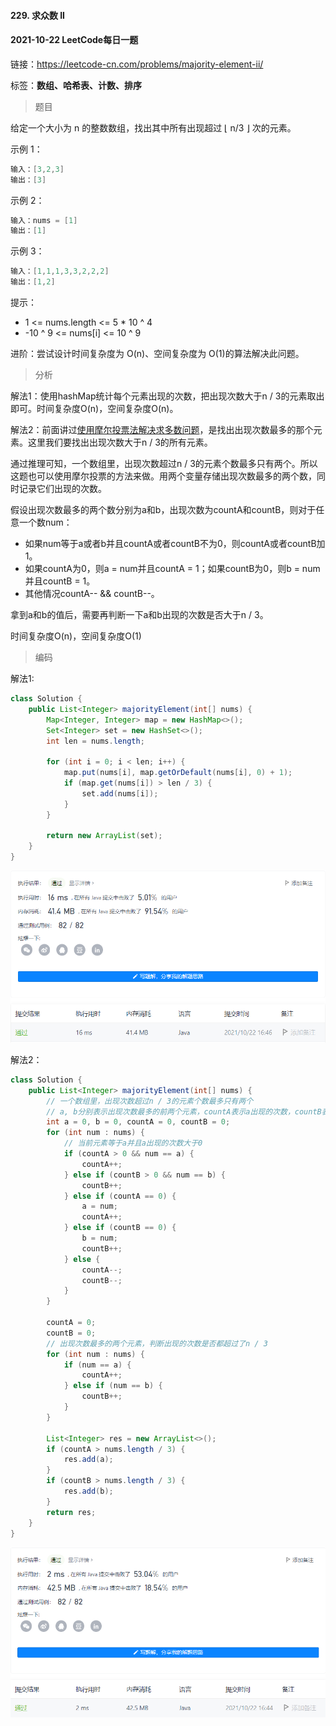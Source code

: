 #### 229. 求众数 II

#### 2021-10-22 LeetCode每日一题

链接：https://leetcode-cn.com/problems/majority-element-ii/

标签：**数组、哈希表、计数、排序**

> 题目

给定一个大小为 n 的整数数组，找出其中所有出现超过 ⌊ n/3 ⌋ 次的元素。

示例 1：

```java
输入：[3,2,3]
输出：[3]
```

示例 2：

```java
输入：nums = [1]
输出：[1]
```

示例 3：

```java
输入：[1,1,1,3,3,2,2,2]
输出：[1,2]
```


提示：

- 1 <= nums.length <= 5 * 10 ^ 4
- -10 ^ 9 <= nums[i] <= 10 ^ 9


进阶：尝试设计时间复杂度为 O(n)、空间复杂度为 O(1)的算法解决此问题。

> 分析

解法1：使用hashMap统计每个元素出现的次数，把出现次数大于n / 3的元素取出即可。时间复杂度O(n)，空间复杂度O(n)。

解法2：前面讲过[使用摩尔投票法解决求多数问题](https://github.com/stronglxp/learnNote/blob/main/leetcode/%E8%A7%A3%E9%A2%98%E6%96%B9%E6%B3%95%E6%80%BB%E7%BB%93/%E4%BD%BF%E7%94%A8%E6%91%A9%E5%B0%94%E6%8A%95%E7%A5%A8%E6%B3%95%E8%A7%A3%E5%86%B3%E6%B1%82%E5%A4%9A%E6%95%B0%E9%97%AE%E9%A2%98.md)，是找出出现次数最多的那个元素。这里我们要找出出现次数大于n / 3的所有元素。

通过推理可知，一个数组里，出现次数超过n / 3的元素个数最多只有两个。所以这题也可以使用摩尔投票的方法来做。用两个变量存储出现次数最多的两个数，同时记录它们出现的次数。

假设出现次数最多的两个数分别为a和b，出现次数为countA和countB，则对于任意一个数num：

- 如果num等于a或者b并且countA或者countB不为0，则countA或者countB加1。
- 如果countA为0，则a = num并且countA = 1；如果countB为0，则b = num并且countB = 1。
- 其他情况countA-- && countB--。

拿到a和b的值后，需要再判断一下a和b出现的次数是否大于n / 3。

时间复杂度O(n)，空间复杂度O(1)

> 编码

解法1:

```java
class Solution {
    public List<Integer> majorityElement(int[] nums) {
        Map<Integer, Integer> map = new HashMap<>();
        Set<Integer> set = new HashSet<>();
        int len = nums.length;

        for (int i = 0; i < len; i++) {
            map.put(nums[i], map.getOrDefault(nums[i], 0) + 1);
            if (map.get(nums[i]) > len / 3) {
                set.add(nums[i]);
            }
        }

        return new ArrayList(set);
    }
}
```

![image-20211022164714871](229.求众数II.assets/image-20211022164714871.png)

解法2：

```java
class Solution {
    public List<Integer> majorityElement(int[] nums) {
        // 一个数组里，出现次数超过n / 3的元素个数最多只有两个
        // a, b分别表示出现次数最多的前两个元素，countA表示a出现的次数，countB表示b出现的次数
        int a = 0, b = 0, countA = 0, countB = 0;
        for (int num : nums) {
            // 当前元素等于a并且a出现的次数大于0
            if (countA > 0 && num == a) {
                countA++;
            } else if (countB > 0 && num == b) {
                countB++;
            } else if (countA == 0) {
                a = num;
                countA++;
            } else if (countB == 0) {
                b = num;
                countB++;
            } else {
                countA--;
                countB--;
            }
        }

        countA = 0;
        countB = 0;
        // 出现次数最多的两个元素，判断出现的次数是否都超过了n / 3
        for (int num : nums) {
            if (num == a) {
                countA++;
            } else if (num == b) {
                countB++;
            }
        }

        List<Integer> res = new ArrayList<>();
        if (countA > nums.length / 3) {
            res.add(a);
        }
        if (countB > nums.length / 3) {
            res.add(b);
        }
        return res;
    }
}
```

![image-20211022164556812](229.求众数II.assets/image-20211022164556812.png)